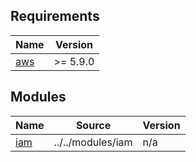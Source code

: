 <!-- BEGIN_TF_DOCS -->
## Requirements

| Name | Version |
|------|---------|
| <a name="requirement_aws"></a> [aws](#requirement\_aws) | >= 5.9.0 |

## Modules

| Name | Source | Version |
|------|--------|---------|
| <a name="module_iam"></a> [iam](#module\_iam) | ../../modules/iam | n/a |
<!-- END_TF_DOCS -->
